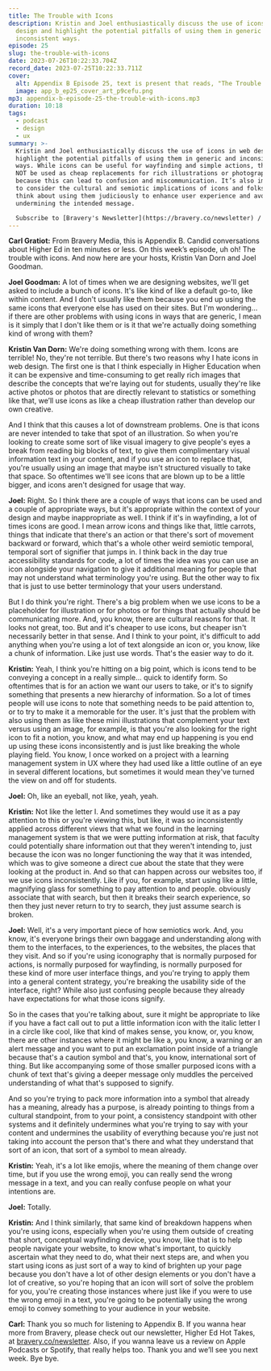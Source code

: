 ```yaml
---
title: The Trouble with Icons
description: Kristin and Joel enthusiastically discuss the use of icons in web
  design and highlight the potential pitfalls of using them in generic and
  inconsistent ways.
episode: 25
slug: the-trouble-with-icons
date: 2023-07-26T10:22:33.704Z
record_date: 2023-07-25T10:22:33.711Z
cover:
  alt: Appendix B Episode 25, text is present that reads, "The Trouble With Icons"
  image: app_b_ep25_cover_art_p9cefu.png
mp3: appendix-b-episode-25-the-trouble-with-icons.mp3
duration: 10:18
tags:
  - podcast
  - design
  - ux
summary: >-
  Kristin and Joel enthusiastically discuss the use of icons in web design and
  highlight the potential pitfalls of using them in generic and inconsistent
  ways. While icons can be useful for wayfinding and simple actions, they should
  NOT be used as cheap replacements for rich illustrations or photographs,
  because this can lead to confusion and miscommunication. It’s also important
  to consider the cultural and semiotic implications of icons and folks should
  think about using them judiciously to enhance user experience and avoid
  undermining the intended message.

  Subscribe to [Bravery's Newsletter](https://bravery.co/newsletter) / [Follow Kristin](https://www.linkedin.com/in/kristinvandorn/) / [Follow Joel](https://linkedin.com/in/joelgoodman/) / [Follow Bravery on LinkedIn](https://www.linkedin.com/company/bravery-media/)
---
```

**Carl Gratiot:**
From Bravery Media, this is Appendix B. Candid conversations about Higher Ed in ten minutes or less. On this week’s episode, uh oh! The trouble with icons. And now here are your hosts, Kristin Van Dorn and Joel Goodman.

**Joel Goodman:**
A lot of times when we are designing websites, we'll get asked to include a bunch of icons. It's like kind of like a default go-to, like within content. And I don't usually like them because you end up using the same icons that everyone else has used on their sites. But I'm wondering... if there are other problems with using icons in ways that are generic, I mean is it simply that I don't like them or is it that we're actually doing something kind of wrong with them?

**Kristin Van Dorn:**
We're doing something wrong with them. Icons are terrible! No, they're not terrible. But there's two reasons why I hate icons in web design. The first one is that I think especially in Higher Education when it can be expensive and time-consuming to get really rich images that describe the concepts that we're laying out for students, usually they're like active photos or photos that are directly relevant to statistics or something like that, we’ll use icons as like a cheap illustration rather than develop our own creative. 

And I think that this causes a lot of downstream problems. One is that icons are never intended to take that spot of an illustration. So when you're looking to create some sort of like visual imagery to give people's eyes a break from reading big blocks of text, to give them complimentary visual information text in your content, and if you use an icon to replace that, you're usually using an image that maybe isn't structured visually to take that space. So oftentimes we'll see icons that are blown up to be a little bigger, and icons aren't designed for usage that way.

**Joel:**
Right. So I think there are a couple of ways that icons can be used and a couple of appropriate ways, but it's appropriate within the context of your design and maybe inappropriate as well. I think if it's in wayfinding, a lot of times icons are good. I mean arrow icons and things like that, little carrots, things that indicate that there's an action or that there's sort of movement backward or forward, which that's a whole other weird semiotic temporal, temporal sort of signifier that jumps in. I think back in the day true accessibility standards for code, a lot of times the idea was you can use an icon alongside your navigation to give it additional meaning for people that may not understand what terminology you're using. But the other way to fix that is just to use better terminology that your users understand. 

But I do think you're right. There's a big problem when we use icons to be a placeholder for illustration or for photos or for things that actually should be communicating more. And, you know, there are cultural reasons for that. It looks not great, too. But and it's cheaper to use icons, but cheaper isn't necessarily better in that sense. And I think to your point, it's difficult to add anything when you're using a lot of text alongside an icon or, you know, like a chunk of information. Like just use words. That's the easier way to do it.

**Kristin:**
Yeah, I think you're hitting on a big point, which is icons tend to be conveying a concept in a really simple... quick to identify form. So oftentimes that is for an action we want our users to take, or it's to signify something that presents a new hierarchy of information. So a lot of times people will use icons to note that something needs to be paid attention to, or to try to make it a memorable for the user. It's just that the problem with also using them as like these mini illustrations that complement your text versus using an image, for example, is that you're also looking for the right icon to fit a notion, you know, and what may end up happening is you end up using these icons inconsistently and is just like breaking the whole playing field. You know, I once worked on a project with a learning management system in UX where they had used like a little outline of an eye in several different locations, but sometimes it would mean they've turned the view on and off for students.

**Joel:**
Oh, like an eyeball, not like, yeah, yeah.

**Kristin:**
Not like the letter I. And sometimes they would use it as a pay attention to this or you're viewing this, but like, it was so inconsistently applied across different views that what we found in the learning management system is that we were putting information at risk, that faculty could potentially share information out that they weren't intending to, just because the icon was no longer functioning the way that it was intended, which was to give someone a direct cue about the state that they were looking at the product in. And so that can happen across our websites too, if we use icons inconsistently. Like if you, for example, start using like a little, magnifying glass for something to pay attention to and people. obviously associate that with search, but then it breaks their search experience, so then they just never return to try to search, they just assume search is broken.

**Joel:**
Well, it's a very important piece of how semiotics work. And, you know, it's everyone brings their own baggage and understanding along with them to the interfaces, to the experiences, to the websites, the places that they visit. And so if you're using iconography that is normally purposed for actions, is normally purposed for wayfinding, is normally purposed for these kind of more user interface things, and you're trying to apply them into a general content strategy, you're breaking the usability side of the interface, right? While also just confusing people because they already have expectations for what those icons signify. 

So in the cases that you're talking about, sure it might be appropriate to like if you have a fact call out to put a little information icon with the italic letter I in a circle like cool, like that kind of makes sense, you know, or, you know, there are other instances where it might be like a, you know, a warning or an alert message and you want to put an exclamation point inside of a triangle because that's a caution symbol and that's, you know, international sort of thing. But like accompanying some of those smaller purposed icons with a chunk of text that's giving a deeper message only muddles the perceived understanding of what that's supposed to signify. 

And so you're trying to pack more information into a symbol that already has a meaning, already has a purpose, is already pointing to things from a cultural standpoint, from to your point, a consistency standpoint with other systems and it definitely undermines what you're trying to say with your content and undermines the usability of everything because you're just not taking into account the person that's there and what they understand that sort of an icon, that sort of a symbol to mean already.

**Kristin:**
Yeah, it's a lot like emojis, where the meaning of them change over time, but if you use the wrong emoji, you can really send the wrong message in a text, and you can really confuse people on what your intentions are.

**Joel:**
Totally.

**Kristin:**
And I think similarly, that same kind of breakdown happens when you're using icons, especially when you're using them outside of creating that short, conceptual wayfinding device, you know, like that is to help people navigate your website, to know what's important, to quickly ascertain what they need to do, what their next steps are, and when you start using icons as just sort of a way to kind of brighten up your page because you don't have a lot of other design elements or you don't have a lot of creative, so you're hoping that an icon will sort of solve the problem for you, you're creating those instances where just like if you were to use the wrong emoji in a text, you're going to be potentially using the wrong emoji to convey something to your audience in your website.

**Carl:**
Thank you so much for listening to Appendix B. If you wanna hear more from Bravery, please check out our newsletter, Higher Ed Hot Takes, at [bravery.co/newsletter](https://bravery.co/newsletter/). Also, if you wanna leave us a review on Apple Podcasts or Spotify, that really helps too. Thank you and we’ll see you next week. Bye bye.